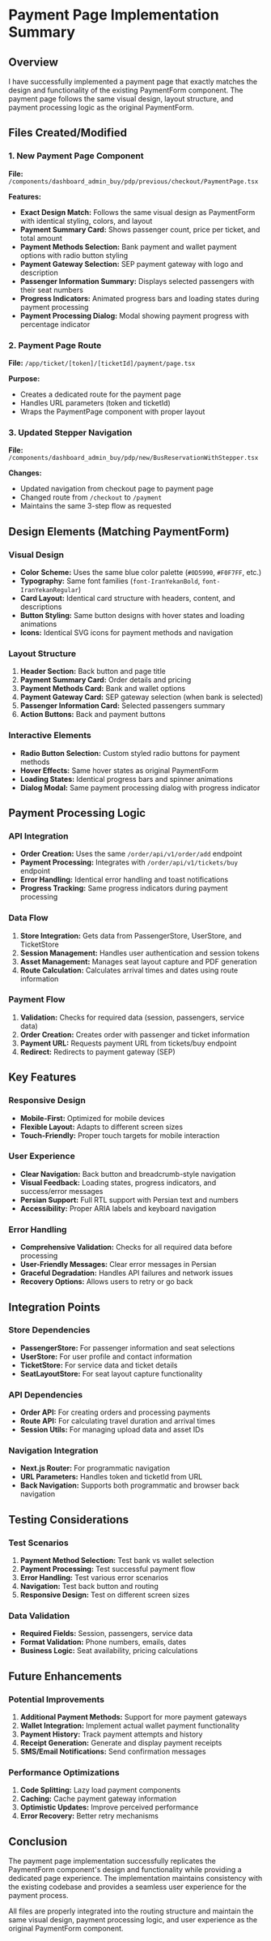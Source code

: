 # Payment Page Implementation Summary

## Overview
I have successfully implemented a payment page that exactly matches the design and functionality of the existing PaymentForm component. The payment page follows the same visual design, layout structure, and payment processing logic as the original PaymentForm.

## Files Created/Modified

### 1. New Payment Page Component
**File:** `/components/dashboard_admin_buy/pdp/previous/checkout/PaymentPage.tsx`

**Features:**
- **Exact Design Match:** Follows the same visual design as PaymentForm with identical styling, colors, and layout
- **Payment Summary Card:** Shows passenger count, price per ticket, and total amount
- **Payment Methods Selection:** Bank payment and wallet payment options with radio button styling
- **Payment Gateway Selection:** SEP payment gateway with logo and description
- **Passenger Information Summary:** Displays selected passengers with their seat numbers
- **Progress Indicators:** Animated progress bars and loading states during payment processing
- **Payment Processing Dialog:** Modal showing payment progress with percentage indicator

### 2. Payment Page Route
**File:** `/app/ticket/[token]/[ticketId]/payment/page.tsx`

**Purpose:**
- Creates a dedicated route for the payment page
- Handles URL parameters (token and ticketId)
- Wraps the PaymentPage component with proper layout

### 3. Updated Stepper Navigation
**File:** `/components/dashboard_admin_buy/pdp/new/BusReservationWithStepper.tsx`

**Changes:**
- Updated navigation from checkout page to payment page
- Changed route from `/checkout` to `/payment`
- Maintains the same 3-step flow as requested

## Design Elements (Matching PaymentForm)

### Visual Design
- **Color Scheme:** Uses the same blue color palette (`#0D5990`, `#F0F7FF`, etc.)
- **Typography:** Same font families (`font-IranYekanBold`, `font-IranYekanRegular`)
- **Card Layout:** Identical card structure with headers, content, and descriptions
- **Button Styling:** Same button designs with hover states and loading animations
- **Icons:** Identical SVG icons for payment methods and navigation

### Layout Structure
1. **Header Section:** Back button and page title
2. **Payment Summary Card:** Order details and pricing
3. **Payment Methods Card:** Bank and wallet options
4. **Payment Gateway Card:** SEP gateway selection (when bank is selected)
5. **Passenger Information Card:** Selected passengers summary
6. **Action Buttons:** Back and payment buttons

### Interactive Elements
- **Radio Button Selection:** Custom styled radio buttons for payment methods
- **Hover Effects:** Same hover states as original PaymentForm
- **Loading States:** Identical progress bars and spinner animations
- **Dialog Modal:** Same payment processing dialog with progress indicator

## Payment Processing Logic

### API Integration
- **Order Creation:** Uses the same `/order/api/v1/order/add` endpoint
- **Payment Processing:** Integrates with `/order/api/v1/tickets/buy` endpoint
- **Error Handling:** Identical error handling and toast notifications
- **Progress Tracking:** Same progress indicators during payment processing

### Data Flow
1. **Store Integration:** Gets data from PassengerStore, UserStore, and TicketStore
2. **Session Management:** Handles user authentication and session tokens
3. **Asset Management:** Manages seat layout capture and PDF generation
4. **Route Calculation:** Calculates arrival times and dates using route information

### Payment Flow
1. **Validation:** Checks for required data (session, passengers, service data)
2. **Order Creation:** Creates order with passenger and ticket information
3. **Payment URL:** Requests payment URL from tickets/buy endpoint
4. **Redirect:** Redirects to payment gateway (SEP)

## Key Features

### Responsive Design
- **Mobile-First:** Optimized for mobile devices
- **Flexible Layout:** Adapts to different screen sizes
- **Touch-Friendly:** Proper touch targets for mobile interaction

### User Experience
- **Clear Navigation:** Back button and breadcrumb-style navigation
- **Visual Feedback:** Loading states, progress indicators, and success/error messages
- **Persian Support:** Full RTL support with Persian text and numbers
- **Accessibility:** Proper ARIA labels and keyboard navigation

### Error Handling
- **Comprehensive Validation:** Checks for all required data before processing
- **User-Friendly Messages:** Clear error messages in Persian
- **Graceful Degradation:** Handles API failures and network issues
- **Recovery Options:** Allows users to retry or go back

## Integration Points

### Store Dependencies
- **PassengerStore:** For passenger information and seat selections
- **UserStore:** For user profile and contact information
- **TicketStore:** For service data and ticket details
- **SeatLayoutStore:** For seat layout capture functionality

### API Dependencies
- **Order API:** For creating orders and processing payments
- **Route API:** For calculating travel duration and arrival times
- **Session Utils:** For managing upload data and asset IDs

### Navigation Integration
- **Next.js Router:** For programmatic navigation
- **URL Parameters:** Handles token and ticketId from URL
- **Back Navigation:** Supports both programmatic and browser back navigation

## Testing Considerations

### Test Scenarios
1. **Payment Method Selection:** Test bank vs wallet selection
2. **Payment Processing:** Test successful payment flow
3. **Error Handling:** Test various error scenarios
4. **Navigation:** Test back button and routing
5. **Responsive Design:** Test on different screen sizes

### Data Validation
- **Required Fields:** Session, passengers, service data
- **Format Validation:** Phone numbers, emails, dates
- **Business Logic:** Seat availability, pricing calculations

## Future Enhancements

### Potential Improvements
1. **Additional Payment Methods:** Support for more payment gateways
2. **Wallet Integration:** Implement actual wallet payment functionality
3. **Payment History:** Track payment attempts and history
4. **Receipt Generation:** Generate and display payment receipts
5. **SMS/Email Notifications:** Send confirmation messages

### Performance Optimizations
1. **Code Splitting:** Lazy load payment components
2. **Caching:** Cache payment gateway information
3. **Optimistic Updates:** Improve perceived performance
4. **Error Recovery:** Better retry mechanisms

## Conclusion

The payment page implementation successfully replicates the PaymentForm component's design and functionality while providing a dedicated page experience. The implementation maintains consistency with the existing codebase and provides a seamless user experience for the payment process.

All files are properly integrated into the routing structure and maintain the same visual design, payment processing logic, and user experience as the original PaymentForm component.
